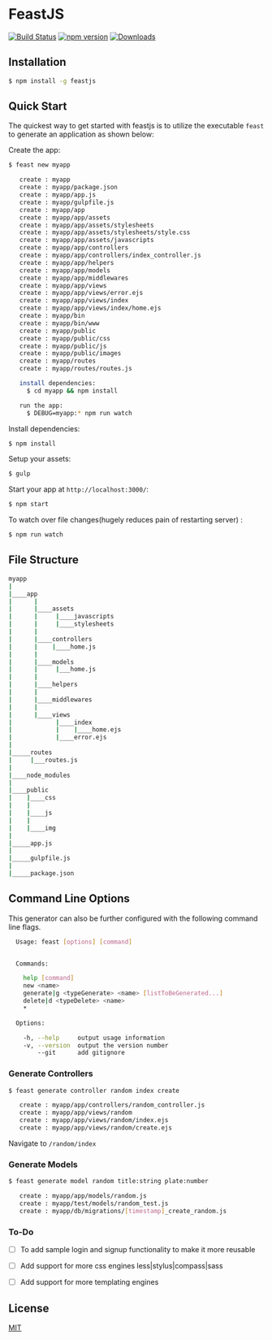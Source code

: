 # FeastJS

[![Build Status](https://travis-ci.org/agrim123/feastjs.svg?branch=master)](https://travis-ci.org/agrim123/feastjs)
[![npm version](http://img.shields.io/npm/v/feastjs.svg)](https://npmjs.org/package/feastjs)
[![Downloads](http://img.shields.io/npm/dm/feastjs.svg)](https://npmjs.org/package/feastjs)

## Installation

```sh
$ npm install -g feastjs
```

## Quick Start

The quickest way to get started with feastjs is to utilize the executable `feast` to generate an application as shown below:

Create the app:

```bash
$ feast new myapp

   create : myapp
   create : myapp/package.json
   create : myapp/app.js
   create : myapp/gulpfile.js
   create : myapp/app
   create : myapp/app/assets
   create : myapp/app/assets/stylesheets
   create : myapp/app/assets/stylesheets/style.css
   create : myapp/app/assets/javascripts
   create : myapp/app/controllers
   create : myapp/app/controllers/index_controller.js
   create : myapp/app/helpers
   create : myapp/app/models
   create : myapp/app/middlewares
   create : myapp/app/views
   create : myapp/app/views/error.ejs
   create : myapp/app/views/index
   create : myapp/app/views/index/home.ejs
   create : myapp/bin
   create : myapp/bin/www
   create : myapp/public
   create : myapp/public/css
   create : myapp/public/js
   create : myapp/public/images
   create : myapp/routes
   create : myapp/routes/routes.js

   install dependencies:
     $ cd myapp && npm install

   run the app:
     $ DEBUG=myapp:* npm run watch


```

Install dependencies:

```bash
$ npm install
```

Setup your assets:
```bash
$ gulp
```
Start your app at `http://localhost:3000/`:

```bash
$ npm start
```

To watch over file changes(hugely reduces pain of restarting server) :

```bash
$ npm run watch
```


## File Structure

```bash
myapp
|
|____app
|      |
|      |____assets
|      |     |____javascripts
|      |     |____stylesheets
|      |
|      |____controllers
|      |    |____home.js
|      |
|      |____models
|      |     |___home.js
|      |
|      |____helpers
|      |
|      |____middlewares
|      |
|      |____views
|            |____index
|            |    |____home.ejs
|            |____error.ejs
|
|_____routes
|     |___routes.js
|
|____node_modules
|
|____public
|    |____css
|    |
|    |____js
|    |
|    |____img
|
|_____app.js
|
|_____gulpfile.js
|
|_____package.json

```
## Command Line Options

This generator can also be further configured with the following command line flags.
```bash
  Usage: feast [options] [command]


  Commands:

    help [command]
    new <name>
    generate|g <typeGenerate> <name> [listToBeGenerated...]
    delete|d <typeDelete> <name>
    *

  Options:

    -h, --help     output usage information
    -v, --version  output the version number
        --git      add gitignore
```

### Generate Controllers

```bash
$ feast generate controller random index create

   create : myapp/app/controllers/random_controller.js
   create : myapp/app/views/random
   create : myapp/app/views/random/index.ejs
   create : myapp/app/views/random/create.ejs

```
Navigate to `/random/index`

### Generate Models

```bash
$ feast generate model random title:string plate:number

   create : myapp/app/models/random.js
   create : myapp/test/models/random_test.js
   create : myapp/db/migrations/[timestamp]_create_random.js

```

### To-Do

- [ ] To add sample login and signup functionality to make it more reusable
- [ ] Add support for more css engines less|stylus|compass|sass
- [ ] Add support for more templating engines


## License

[MIT](LICENSE)

[downloads-url]: https://npmjs.org/package/feastjs
